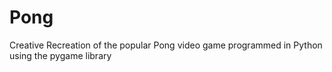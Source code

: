 # Pong
 Creative Recreation of the popular Pong video game programmed in Python using the pygame library
